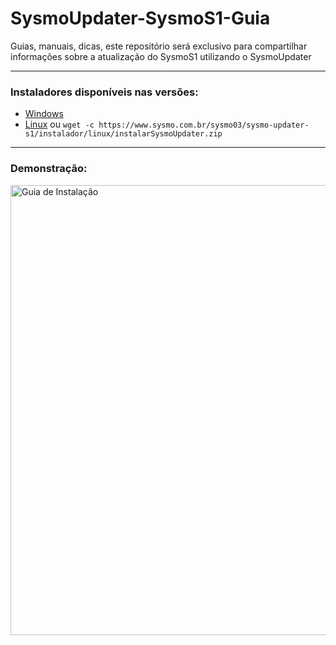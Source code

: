 # SysmoUpdater-SysmoS1-Guia
Guias, manuais, dicas, este repositório será exclusivo para compartilhar informações sobre a atualização do SysmoS1 utilizando o SysmoUpdater

---


### Instaladores disponíveis nas versões:

- [Windows](https://www.sysmo.com.br/sysmo03/sysmo-updater-s1/instalador/windows/Instalador-SysmoUpdater-SysmoS1.exe)
- [Linux](https://www.sysmo.com.br/sysmo03/sysmo-updater-s1/instalador/linux/instalarSysmoUpdater.zip) ou `wget -c https://www.sysmo.com.br/sysmo03/sysmo-updater-s1/instalador/linux/instalarSysmoUpdater.zip`

---


### Demonstração:

[<img align="center" alt="Guia de Instalação" width="720px" src="https://i.imgur.com/BPfUZhE.png" />][guia-instalacao-video]

[guia-instalacao-video]: https://drive.google.com/file/d/1EqF_IuVJkX67Xy7sJ9Hsr4_QSLaenap4/view
